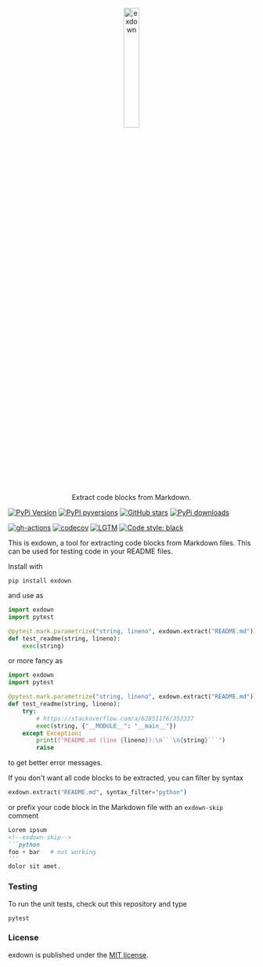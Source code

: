<p align="center">
  <a href="https://github.com/nschloe/exdown"><img alt="exdown" src="https://nschloe.github.io/exdown/logo.svg" width="25%"></a>
  <p align="center">Extract code blocks from Markdown.</p>
</p>

[![PyPi Version](https://img.shields.io/pypi/v/exdown.svg?style=flat-square)](https://pypi.org/project/exdown)
[![PyPI pyversions](https://img.shields.io/pypi/pyversions/exdown.svg?style=flat-square)](https://pypi.org/pypi/exdown/)
[![GitHub stars](https://img.shields.io/github/stars/nschloe/exdown.svg?style=flat-square&logo=github&label=Stars&logoColor=white)](https://github.com/nschloe/exdown)
[![PyPi downloads](https://img.shields.io/pypi/dm/exdown.svg?style=flat-square)](https://pypistats.org/packages/exdown)

[![gh-actions](https://img.shields.io/github/workflow/status/nschloe/exdown/ci?style=flat-square)](https://github.com/nschloe/exdown/actions?query=workflow%3Aci)
[![codecov](https://img.shields.io/codecov/c/github/nschloe/exdown.svg?style=flat-square)](https://codecov.io/gh/nschloe/exdown)
[![LGTM](https://img.shields.io/lgtm/grade/python/github/nschloe/exdown.svg?style=flat-square)](https://lgtm.com/projects/g/nschloe/exdown)
[![Code style: black](https://img.shields.io/badge/code%20style-black-000000.svg?style=flat-square)](https://github.com/psf/black)

This is exdown, a tool for extracting code blocks from Markdown files. This can be used
for testing code in your README files.

Install with
```
pip install exdown
```
and use as
```python
import exdown
import pytest

@pytest.mark.parametrize("string, lineno", exdown.extract("README.md"))
def test_readme(string, lineno):
    exec(string)
```
or more fancy as
```python
import exdown
import pytest

@pytest.mark.parametrize("string, lineno", exdown.extract("README.md"))
def test_readme(string, lineno):
    try:
        # https://stackoverflow.com/a/62851176/353337
        exec(string, {"__MODULE__": "__main__"})
    except Exception:
        print(f"README.md (line {lineno}):\n```\n{string}```")
        raise
```
to get better error messages.

If you don't want all code blocks to be extracted, you can filter by syntax
<!--exdown-skip-->
```python
exdown.extract("README.md", syntax_filter="python")
```
or prefix your code block in the Markdown file with an `exdown-skip` comment
````markdown
Lorem ipsum
<!--exdown-skip-->
```python
foo + bar   # not working
```
dolor sit amet.
````

### Testing

To run the unit tests, check out this repository and type
```
pytest
```

### License
exdown is published under the [MIT license](https://en.wikipedia.org/wiki/MIT_License).
